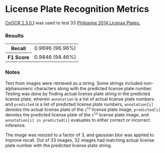 <h1> License Plate Recognition Metrics </h1>
<p> 
    <a href="https://github.com/breezedeus/CnOCR">CnOCR 2.3.0.1</a>
    was used to test 33 
    <a href="https://universe.roboflow.com/2014-series-license-plate/knn-brxiq">Philippine 2014 License Plates.</a>
</p>
<h3> Results </h3>
<table>
    <tr>
        <th> Recall </th>
        <td> 0.9696 (96.96%) </td>
    </tr>
    <tr>
        <th> F1 Score </th>
        <td> 0.9846 (98.46%) </td>
    </tr>
</table>
<h3> Notes </h3>
<p> 
    Text from images were retrieved as a string. Some strings included non-alphanumeric characters along with the predicted license plate number. Testing was done by finding actual license plate string in the predicted license plate, wherein <code>annotation</code> is a list of actual license plate numbers and <code>predicted</code> is a list of predicted license plate numbers, <code>annotation[i]</code> denotes the actual license plate of the <code>i<sup>th</sup></code> license plate image, <code>predicted[i]</code> denotes the predicted license plate of the <code>i<sup>th</sup></code> license plate image, and <code>annotation[i] in predicted[i]</code> evaluates to either correct or incorrect inference.
</p>
<p>
    The image was resized to a factor of 3, and gaussian blur was applied to improve recall. Out of 33 images, 32 images had matching actual license plate number with the predicted license plate string.
</p>
